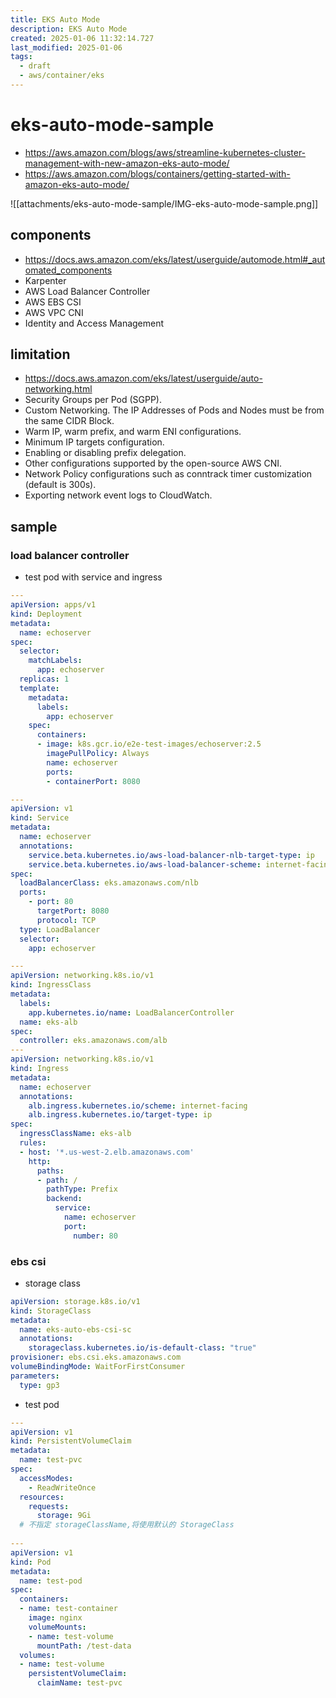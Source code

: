 ```yaml
---
title: EKS Auto Mode
description: EKS Auto Mode 
created: 2025-01-06 11:32:14.727
last_modified: 2025-01-06
tags:
  - draft
  - aws/container/eks
---
```


# eks-auto-mode-sample
- https://aws.amazon.com/blogs/aws/streamline-kubernetes-cluster-management-with-new-amazon-eks-auto-mode/
- https://aws.amazon.com/blogs/containers/getting-started-with-amazon-eks-auto-mode/

![[attachments/eks-auto-mode-sample/IMG-eks-auto-mode-sample.png]]

## components 
- https://docs.aws.amazon.com/eks/latest/userguide/automode.html#_automated_components
- Karpenter 
- AWS Load Balancer Controller
- AWS EBS CSI
- AWS VPC CNI
- Identity and Access Management

## limitation
- https://docs.aws.amazon.com/eks/latest/userguide/auto-networking.html
- Security Groups per Pod (SGPP).
- Custom Networking. The IP Addresses of Pods and Nodes must be from the same CIDR Block.
- Warm IP, warm prefix, and warm ENI configurations.
- Minimum IP targets configuration.
- Enabling or disabling prefix delegation.
- Other configurations supported by the open-source AWS CNI.
- Network Policy configurations such as conntrack timer customization (default is 300s).
- Exporting network event logs to CloudWatch.


## sample
### load balancer controller
- test pod with service and ingress
```yaml
---
apiVersion: apps/v1
kind: Deployment
metadata:
  name: echoserver
spec:
  selector:
    matchLabels:
      app: echoserver
  replicas: 1
  template:
    metadata:
      labels:
        app: echoserver
    spec:
      containers:
      - image: k8s.gcr.io/e2e-test-images/echoserver:2.5
        imagePullPolicy: Always
        name: echoserver
        ports:
        - containerPort: 8080

---
apiVersion: v1
kind: Service
metadata:
  name: echoserver
  annotations:
    service.beta.kubernetes.io/aws-load-balancer-nlb-target-type: ip
    service.beta.kubernetes.io/aws-load-balancer-scheme: internet-facing
spec:
  loadBalancerClass: eks.amazonaws.com/nlb
  ports:
    - port: 80
      targetPort: 8080
      protocol: TCP
  type: LoadBalancer
  selector:
    app: echoserver

---
apiVersion: networking.k8s.io/v1
kind: IngressClass
metadata:
  labels:
    app.kubernetes.io/name: LoadBalancerController
  name: eks-alb
spec:
  controller: eks.amazonaws.com/alb
---
apiVersion: networking.k8s.io/v1
kind: Ingress
metadata:
  name: echoserver
  annotations:
    alb.ingress.kubernetes.io/scheme: internet-facing
    alb.ingress.kubernetes.io/target-type: ip
spec:
  ingressClassName: eks-alb
  rules:
  - host: '*.us-west-2.elb.amazonaws.com'
    http:
      paths:
      - path: /
        pathType: Prefix
        backend:
          service:
            name: echoserver
            port:
              number: 80


```

### ebs csi
- storage class
```yaml
apiVersion: storage.k8s.io/v1
kind: StorageClass
metadata:
  name: eks-auto-ebs-csi-sc
  annotations:
    storageclass.kubernetes.io/is-default-class: "true"
provisioner: ebs.csi.eks.amazonaws.com
volumeBindingMode: WaitForFirstConsumer
parameters:
  type: gp3

```

- test pod
```yaml
---
apiVersion: v1
kind: PersistentVolumeClaim
metadata:
  name: test-pvc
spec:
  accessModes:
    - ReadWriteOnce
  resources:
    requests:
      storage: 9Gi
  # 不指定 storageClassName,将使用默认的 StorageClass
  
---
apiVersion: v1
kind: Pod
metadata:
  name: test-pod
spec:
  containers:
  - name: test-container
    image: nginx
    volumeMounts:
    - name: test-volume
      mountPath: /test-data
  volumes:
  - name: test-volume
    persistentVolumeClaim:
      claimName: test-pvc

```


